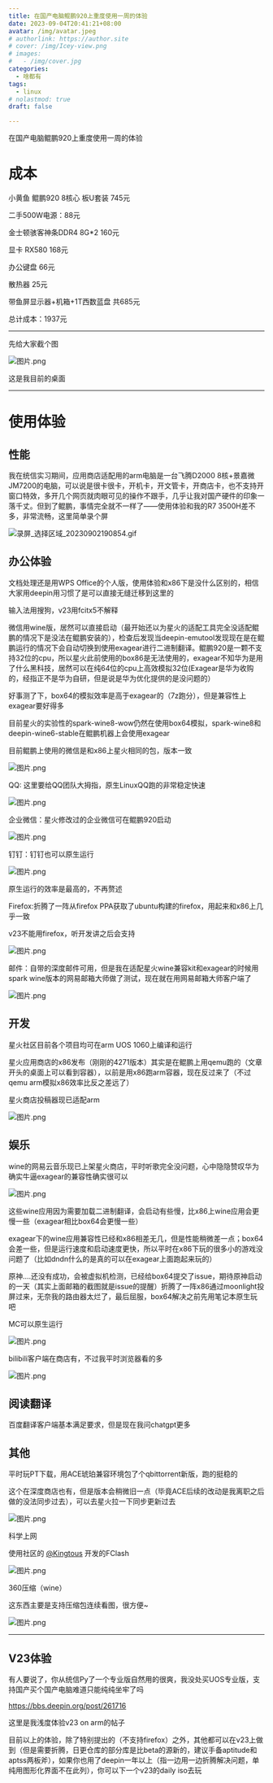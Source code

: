 ```yaml
---
title: 在国产电脑鲲鹏920上重度使用一周的体验
date: 2023-09-04T20:41:21+08:00
avatar: /img/avatar.jpeg
# authorlink: https://author.site
# cover: /img/Icey-view.png
# images:
#   - /img/cover.jpg
categories:
  - 啥都有
tags:
  - linux
# nolastmod: true
draft: false

---
```

在国产电脑鲲鹏920上重度使用一周的体验

<!--more-->


# 成本

小黄鱼 鲲鹏920 8核心 板U套装 745元

二手500W电源：88元

金士顿骇客神条DDR4 8G*2 160元

显卡 RX580 168元

办公键盘 66元

散热器 25元

带鱼屏显示器+机箱+1T西数蓝盘 共685元

总计成本：1937元

---

先给大家截个图

![图片.png](https://storage.deepin.org/thread/202309021902147577_图片.png)

这是我目前的桌面

---

# 使用体验

## 性能

我在统信实习期间，应用商店适配用的arm电脑是一台飞腾D2000 8核+景嘉微JM7200的电脑，可以说是很卡很卡，开机卡，开文管卡，开商店卡，也不支持开窗口特效，多开几个网页就肉眼可见的操作不跟手，几乎让我对国产硬件的印象一落千丈。但到了鲲鹏，事情完全就不一样了——使用体验和我的R7 3500H差不多，非常流畅，这里简单录个屏

![录屏_选择区域_20230902190854.gif](https://storage.deepin.org/thread/202309021909337886_录屏_选择区域_20230902190854.gif)

## 办公体验

文档处理还是用WPS Office的个人版，使用体验和x86下是没什么区别的，相信大家用deepin用习惯了是可以直接无缝迁移到这里的

输入法用搜狗，v23用fcitx5不解释

微信用wine版，居然可以直接启动（最开始还以为星火的适配工具完全没适配鲲鹏的情况下是没法在鲲鹏安装的），检查后发现当deepin-emutool发现现在是在鲲鹏运行的情况下会自动切换到使用exagear进行二进制翻译。鲲鹏920是一颗不支持32位的cpu，所以星火此前使用的box86是无法使用的，exagear不知华为是用了什么黑科技，居然可以在纯64位的cpu上高效模拟32位(Exagear是华为收购的，经指正不是华为自研，但是说是华为优化提供的是没问题的）

好事测了下，box64的模拟效率是高于exagear的（7z跑分），但是兼容性上exagear要好得多

目前星火的实验性的spark-wine8-wow仍然在使用box64模拟，spark-wine8和deepin-wine6-stable在鲲鹏机器上会使用exagear

目前鲲鹏上使用的微信是和x86上星火相同的包，版本一致

![图片.png](https://storage.deepin.org/thread/202309021913425399_图片.png)

QQ: 这里要给QQ团队大拇指，原生LinuxQQ跑的非常稳定快速

![图片.png](https://storage.deepin.org/thread/202309021914411162_图片.png)

企业微信：星火修改过的企业微信可在鲲鹏920启动

![图片.png](https://storage.deepin.org/thread/202309021915343447_图片.png)

钉钉：钉钉也可以原生运行

![图片.png](https://storage.deepin.org/thread/20230902191812292_图片.png)

原生运行的效率是最高的，不再赘述

Firefox:折腾了一阵从firefox PPA获取了ubuntu构建的firefox，用起来和x86上几乎一致

v23不能用firefox，听开发讲之后会支持

![图片.png](https://storage.deepin.org/thread/202309021919361888_图片.png)

邮件：自带的深度邮件可用，但是我在适配星火wine兼容kit和exagear的时候用spark wine版本的网易邮箱大师做了测试，现在就在用网易邮箱大师客户端了

![图片.png](https://storage.deepin.org/thread/202309021921549103_图片.png)

## 开发

星火社区目前各个项目均可在arm UOS 1060上编译和运行

星火应用商店的x86发布（刚刚的4271版本）其实是在鲲鹏上用qemu跑的（文章开头的桌面上可以看到容器），以前是用x86跑arm容器，现在反过来了（不过qemu arm模拟x86效率比反之差远了）

星火商店投稿器现已适配arm

![图片.png](https://storage.deepin.org/thread/202309021920376611_图片.png)

## 娱乐

wine的网易云音乐现已上架星火商店，平时听歌完全没问题，心中隐隐赞叹华为确实牛逼exagear的兼容性确实很可以

![图片.png](https://storage.deepin.org/thread/202309021927549888_图片.png)

这些wine应用因为需要加载二进制翻译，会启动有些慢，比x86上wine应用会更慢一些（exagear相比box64会更慢一些）

exagear下的wine应用兼容性已经和x86相差无几，但是性能稍微差一点；box64会差一些，但是运行速度和启动速度更快，所以平时在x86下玩的很多小的游戏没问题了（比如dndn什么的是真的可以在exagear上面跑起来玩的）

原神....还没有成功，会被虚拟机检测，已经给box64提交了issue，期待原神启动的一天（其实上面邮箱的截图就是issue的提醒）折腾了一阵x86通过moonlight投屏过来，无奈我的路由器太烂了，最后屈服，box64解决之前先用笔记本原生玩吧

MC可以原生运行

![图片.png](https://storage.deepin.org/thread/202309021930498318_图片.png)

bilibili客户端在商店有，不过我平时浏览器看的多

![图片.png](https://storage.deepin.org/thread/202309021936202019_图片.png)

## 阅读翻译

百度翻译客户端基本满足要求，但是现在我问chatgpt更多

## 其他

平时玩PT下载，用ACE琥珀兼容环境包了个qbittorrent新版，跑的挺稳的

这个在深度商店也有，但是版本会稍微旧一点（毕竟ACE后续的改动是我离职之后做的没法同步过去），可以去星火拉一下同步更新过去

![图片.png](https://storage.deepin.org/thread/202309021934213756_图片.png)

科学上网

使用社区的 [@Kingtous](user/116894) 开发的FClash

![图片.png](https://storage.deepin.org/thread/202309021939227807_图片.png)

360压缩（wine）

这东西主要是支持压缩包连续看图，很方便~

![图片.png](https://storage.deepin.org/thread/202309021940226157_图片.png)

---

## V23体验

有人要说了，你从统信Py了一个专业版自然用的很爽，我没处买UOS专业版，支持国产买个国产电脑难道只能纯纯坐牢了吗

https://bbs.deepin.org/post/261716

这里是我浅度体验v23 on arm的帖子

目前以上的体验，除了特别提出的（不支持firefox）之外，其他都可以在v23上做到（但是需要折腾，日更仓库的部分库是比beta的源新的，建议手备aptitude和aptss两板斧），如果你也用了deepin一年以上（指一边用一边折腾解决问题，单纯用图形化界面不在此列），你可以下一个v23的daily iso去玩
